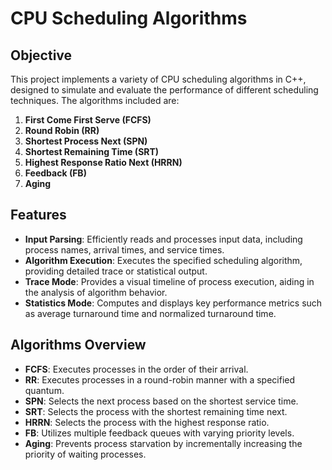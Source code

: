 # CPU Scheduling Algorithms

## Objective

This project implements a variety of CPU scheduling algorithms in C++, designed to simulate and evaluate the performance of different scheduling techniques. The algorithms included are:

1. **First Come First Serve (FCFS)**
2. **Round Robin (RR)**
3. **Shortest Process Next (SPN)**
4. **Shortest Remaining Time (SRT)**
5. **Highest Response Ratio Next (HRRN)**
6. **Feedback (FB)**
7. **Aging**

## Features

- **Input Parsing**: Efficiently reads and processes input data, including process names, arrival times, and service times.
- **Algorithm Execution**: Executes the specified scheduling algorithm, providing detailed trace or statistical output.
- **Trace Mode**: Provides a visual timeline of process execution, aiding in the analysis of algorithm behavior.
- **Statistics Mode**: Computes and displays key performance metrics such as average turnaround time and normalized turnaround time.

## Algorithms Overview

- **FCFS**: Executes processes in the order of their arrival.
- **RR**: Executes processes in a round-robin manner with a specified quantum.
- **SPN**: Selects the next process based on the shortest service time.
- **SRT**: Selects the process with the shortest remaining time next.
- **HRRN**: Selects the process with the highest response ratio.
- **FB**: Utilizes multiple feedback queues with varying priority levels.
- **Aging**: Prevents process starvation by incrementally increasing the priority of waiting processes.
